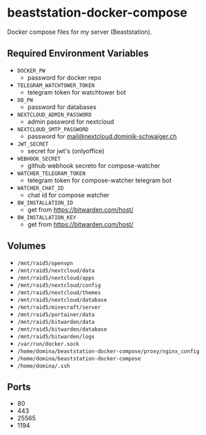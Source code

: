 # beaststation-docker-compose

Docker compose files for my server (Beaststation).

## Required Environment Variables

- `DOCKER_PW`
  - password for docker repo
- `TELEGRAM_WATCHTOWER_TOKEN`
  - telegram token for watchtower bot
- `DB_PW`
  - password for databases
- `NEXTCLOUD_ADMIN_PASSWORD`
  - admin password for nextcloud
- `NEXTCLOUD_SMTP_PASSWORD`
  - password for <mail@nextcloud.dominik-schwaiger.ch>
- `JWT_SECRET`
  - secret for jwt's (onlyoffice)
- `WEBHOOK_SECRET`
  - github webhook secreto for compose-watcher
- `WATCHER_TELEGRAM_TOKEN`
  - telegram token for compose-watcher telegram bot
- `WATCHER_CHAT_ID`
  - chat id for compose watcher
- `BW_INSTALLATION_ID`
  - get from <https://bitwarden.com/host/>
- `BW_INSTALLATION_KEY`
  - get from <https://bitwarden.com/host/>

## Volumes

- `/mnt/raid5/openvpn`
- `/mnt/raid5/nextcloud/data`
- `/mnt/raid5/nextcloud/apps`
- `/mnt/raid5/nextcloud/config`
- `/mnt/raid5/nextcloud/themes`
- `/mnt/raid5/nextcloud/database`
- `/mnt/raid5/minecraft/server`
- `/mnt/raid5/portainer/data`
- `/mnt/raid5/bitwarden/data`
- `/mnt/raid5/bitwarden/database`
- `/mnt/raid5/bitwarden/logs`
- `/var/run/docker.sock`
- `/home/domina/beaststation-docker-compose/proxy/nginx_config`
- `/home/domina/beaststation-docker-compose`
- `/home/domina/.ssh`

## Ports

- 80
- 443
- 25565
- 1194
